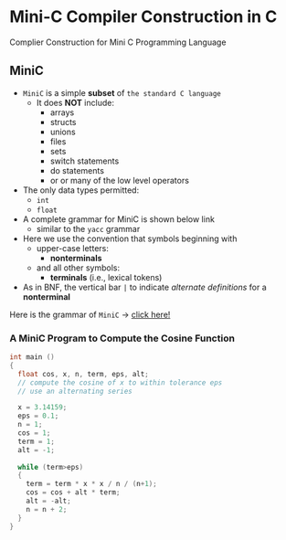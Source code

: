 # Mini-C Compiler Construction in C

Complier Construction for Mini C Programming Language

## MiniC

* `MiniC` is a simple **subset** of `the standard C language`
  * It does **NOT** include:
    * arrays
    * structs
    * unions
    * files
    * sets
    * switch statements
    * do statements
    * or or many of the low level operators
* The only data types permitted:
  * `int`
  * `float`
* A complete grammar for MiniC is shown below link
  * similar to the `yacc` grammar  
* Here we use the convention that symbols beginning with
  * upper-case letters:
    * **nonterminals**
  * and all other symbols:
    * **terminals** (i.e., lexical tokens)
* As in BNF, the vertical bar `|` to indicate _alternate definitions_ for a **nonterminal**

Here is the grammar of `MiniC` -> [click here!](mini_c.gr)

### A MiniC Program to Compute the Cosine Function

```c
int main ()
{
  float cos, x, n, term, eps, alt;
  // compute the cosine of x to within tolerance eps
  // use an alternating series

  x = 3.14159;
  eps = 0.1;
  n = 1;
  cos = 1;
  term = 1;
  alt = -1;
  
  while (term>eps)
  {
    term = term * x * x / n / (n+1);
    cos = cos + alt * term;
    alt = -alt;
    n = n + 2;
  }
}
```

